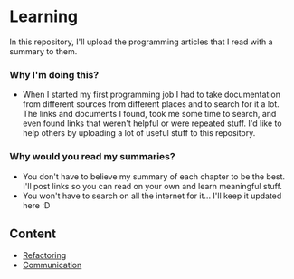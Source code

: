 # Learning
In this repository, I'll upload the programming articles that I read with a summary to them.

### Why I'm doing this?
- When I started my first programming job I had to take documentation from different sources from different places and to search for it a lot. The links and documents I found, took me some time to search, and even found links that weren't helpful or were repeated stuff. I'd like to help others by uploading a lot of useful stuff to this repository.

### Why would you read my summaries?
- You don't have to believe my summary of each chapter to be the best. I'll post links so you can read on your own and learn meaningful stuff.
- You won't have to search on all the internet for it... I'll keep it updated here :D


## Content
- [Refactoring](https://github.com/bogdanterzea/Learning/blob/master/Refactoring.md)
- [Communication](https://github.com/bogdanterzea/Learning/blob/master/Communication.md)
